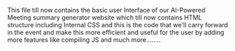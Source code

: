 This file till now contains the basic user Interface of our AI-Powered Meeting summary generator website which till now contains HTML structure including Internal CSS and this is the code that we'll carry forward in the event and make this more efficient and useful for the user by adding more features like compiling JS and much more........
